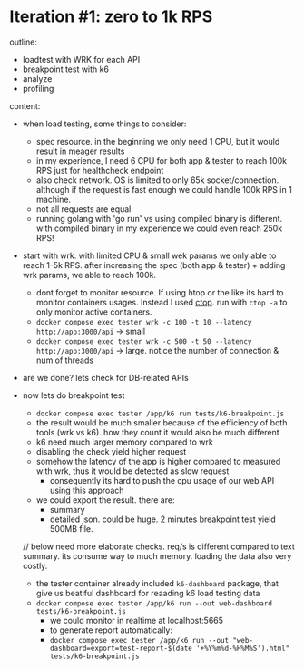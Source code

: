 # Iteration #1: zero to 1k RPS
outline:
- loadtest with WRK for each API
- breakpoint test with k6
- analyze
- profiling

content:
- when load testing, some things to consider:
  - spec resource. in the beginning we only need 1 CPU, but it would result in meager results
  - in my experience, I need 6 CPU for both app & tester to reach 100k RPS just for healthcheck endpoint
  - also check network. OS is limited to only 65k socket/connection. although if the request is fast enough we could handle 100k RPS in 1 machine.
  - not all requests are equal
  - running golang with 'go run' vs using compiled binary is different. with compiled binary in my experience we could even reach 250k RPS!
- start with wrk. with limited CPU & small wek params we only able to reach 1-5k RPS. after increasing the spec (both app & tester) + adding wrk params, we able to reach 100k.
  - dont forget to monitor resource. If using htop or the like its hard to monitor containers usages. Instead I used [ctop](https://github.com/bcicen/ctop). run with `ctop -a` to only monitor active containers.
  - `docker compose exec tester wrk -c 100 -t 10 --latency http://app:3000/api` -> small
  - `docker compose exec tester wrk -c 500 -t 50 --latency http://app:3000/api` -> large. notice the number of connection & num of threads
- are we done? lets check for DB-related APIs
- now lets do breakpoint test
  - `docker compose exec tester /app/k6 run tests/k6-breakpoint.js`
  - the result would be much smaller because of the efficiency of both tools (wrk vs k6). how they count it would also be much different
  - k6 need much larger memory compared to wrk
  - disabling the check yield higher request
  - somehow the latency of the app is higher compared to measured with wrk, thus it would be detected as slow request
    - consequently its hard to push the cpu usage of our web API using this approach
  - we could export the result. there are:
    - summary
    - detailed json. could be huge. 2 minutes breakpoint test yield 500MB file.

  // below need more elaborate checks. req/s is different compared to text summary. its consume way to much memory. loading the data also very costly. 
  - the tester container already included `k6-dashboard` package, that give us beatiful dashboard for reaading k6 load testing data
  - `docker compose exec tester /app/k6 run --out web-dashboard tests/k6-breakpoint.js`
    - we could monitor in realtime at localhost:5665
    - to generate report automatically:
    - `docker compose exec tester /app/k6 run --out "web-dashboard=export=test-report-$(date '+%Y%m%d-%H%M%S').html" tests/k6-breakpoint.js`




